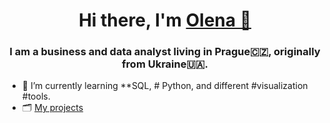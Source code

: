 <h1 align="center">Hi there, I'm <a href="https://www.linkedin.com/in/olena-ilina/" target="_blank">Olena 🌵</a> 
<h3 align="center">I am a business and data analyst living in Prague🇨🇿, originally from Ukraine🇺🇦.</h3>

- 🌱 I’m currently learning **SQL, # Python, and different #visualization #tools.
- 🗂️ <a href="https://olena-ilina.notion.site/Olena-Ilina-92cc34a0a35340b5a3f49b2880e9f074">My projects</a>
